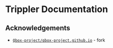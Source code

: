 # Trippler Documentation

## Acknowledgements

- [`Qbox-project/qbox-project.github.io`](https://github.com/Qbox-project/qbox-project.github.io) - fork
